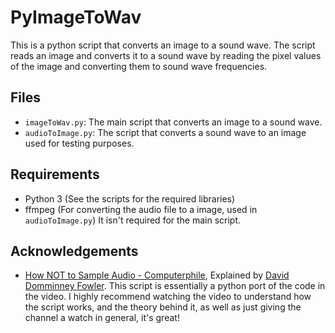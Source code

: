 # PyImageToWav
This is a python script that converts an image to a sound wave. The script reads an image and converts it to a sound wave by reading the pixel values of the image and converting them to sound wave frequencies.

## Files
- `imageToWav.py`: The main script that converts an image to a sound wave.
- `audioToImage.py`: The script that converts a sound wave to an image used for testing purposes.

## Requirements
- Python 3 (See the scripts for the required libraries)
- ffmpeg (For converting the audio file to a image, used in `audioToImage.py`) It isn't required for the main script.

## Acknowledgements
- [How NOT to Sample Audio - Computerphile](https://www.youtube.com/watch?v=VQOdmckqNro),  Explained by [David Domminney Fowler](https://www.youtube.com/@domminney). This script is essentially a python port of the code in the video. I highly recommend watching the video to understand how the script works, and the theory behind it, as well as just giving the channel a watch in general, it's great!


